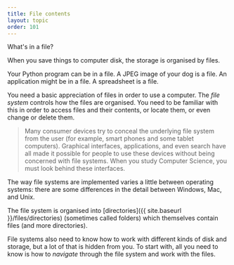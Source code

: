 ```yaml
---
title: File contents
layout: topic
order: 101
---
```


What's in a file?

When you save things to computer disk, the storage is organised by files.

Your Python program can be in a file. A JPEG image of your dog is a file.
An application might be in a file. A spreadsheet is a file.

You need a basic appreciation of files in order to use a computer. The
_file system_ controls how the files are organised. You need to be familiar
with this in order to access files and their contents, or locate them, or
even change or delete them.

> Many consumer devices try to conceal the underlying file system from the user
> (for example, smart phones and some tablet computers). Graphical interfaces,
> applications, and even search have all made it possible for people to use
> these devices without being concerned with file systems. When you study
> Computer Science, you must look behind these interfaces.

The way file systems are implemented varies a little between operating systems:
there are some differences in the detail between Windows, Mac, and Unix.

The file system is organised into
[directories]({{ site.baseurl }}/files/directories) (sometimes called folders)
which themselves contain files (and more directories).

File systems also need to know how to work with different kinds of disk and
storage, but a lot of that is hidden from you. To start with, all you need to
know is how to _navigate_ through the file system and work with the files.
